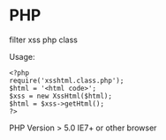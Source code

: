# PHP
filter xss php class 

Usage: 
```
<?php
require('xsshtml.class.php');
$html = '<html code>';
$xss = new XssHtml($html);
$html = $xss->getHtml();
?>
```

PHP Version > 5.0
IE7+ or other browser
